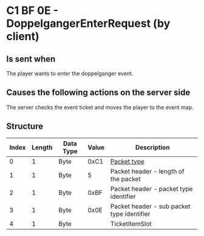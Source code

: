 # C1 BF 0E - DoppelgangerEnterRequest (by client)

## Is sent when

The player wants to enter the doppelganger event.

## Causes the following actions on the server side

The server checks the event ticket and moves the player to the event map.

## Structure

| Index | Length | Data Type | Value | Description |
|-------|--------|-----------|-------|-------------|
| 0 | 1 |   Byte   | 0xC1  | [Packet type](PacketTypes.md) |
| 1 | 1 |    Byte   |   5   | Packet header - length of the packet |
| 2 | 1 |    Byte   | 0xBF  | Packet header - packet type identifier |
| 3 | 1 |    Byte   | 0x0E  | Packet header - sub packet type identifier |
| 4 | 1 | Byte |  | TicketItemSlot |